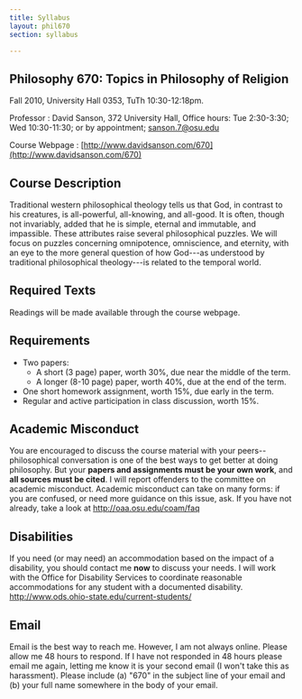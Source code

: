 ```yaml
---
title: Syllabus
layout: phil670
section: syllabus

---
```



## Philosophy 670: Topics in Philosophy of Religion ##

Fall 2010, University Hall 0353, TuTh 10:30-12:18pm.

Professor
:	David Sanson, 372 University Hall, Office hours: Tue 2:30-3:30; Wed 10:30-11:30; or by appointment; sanson.7@osu.edu

Course Webpage
:	[http://www.davidsanson.com/670](http://www.davidsanson.com/670)

## Course Description ##

Traditional western philosophical theology tells us that God, in contrast to his creatures, is all-powerful, all-knowing, and all-good. It is often, though not invariably, added that he is simple, eternal and immutable, and impassible. These attributes raise several philosophical puzzles. We will focus on puzzles concerning omnipotence, omniscience, and eternity, with an eye to the more general question of how God---as understood by traditional philosophical theology---is related to the temporal world.

## Required Texts ##

Readings will be made available through the course webpage.

## Requirements ##

+   Two papers:
    +   A short (3 page) paper, worth 30%, due near the middle of the term.
    +   A longer (8-10 page) paper, worth 40%, due at the end of the term.
+   One short homework assignment, worth 15%, due early in the term.
+   Regular and active participation in class discussion, worth 15%.

## Academic Misconduct  ##

You are encouraged to discuss the course material with your peers--philosophical conversation is one of the best ways to get better at doing philosophy. But your **papers and assignments must be your own work**, and **all sources must be cited**. I will report offenders to the committee on academic misconduct. Academic misconduct can take on many forms: if you are confused, or need more guidance on this issue, ask. If you have not already, take a look at <http://oaa.osu.edu/coam/faq>

## Disabilities ##

If you need (or may need) an accommodation based on the impact of a disability, you should contact me **now** to discuss your needs. I will work with the Office for Disability Services to coordinate reasonable accommodations for any student with a documented disability. <http://www.ods.ohio-state.edu/current-students/>

## Email ##

Email is the best way to reach me. However, I am not always online. Please allow me 48 hours to respond. If I have not responded in 48 hours please email me again, letting me know it is your second email (I won't take this as harassment). Please include (a) "670" in the subject line of your email and (b) your full name somewhere in the body of your email. 

